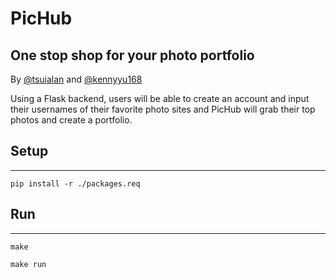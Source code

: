 # PicHub
## One stop shop for your photo portfolio

By [@tsuialan](https://github.com/tsuialan) and [@kennyyu168](https://github.com/kennyyu168)

Using a Flask backend, users will be able to create an account and input their usernames of their favorite photo sites and PicHub
will grab their top photos and create a portfolio.


## Setup
----------
```
pip install -r ./packages.req
```

## Run
----------
```
make
```
```
make run
```
